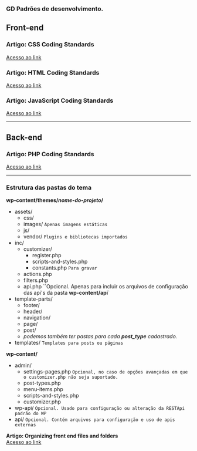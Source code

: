 ### GD Padrões de desenvolvimento.

## Front-end

### Artigo: CSS Coding Standards
[Acesso ao link](https://developer.wordpress.org/coding-standards/wordpress-coding-standards/css/)

### Artigo: HTML Coding Standards
[Acesso ao link](https://developer.wordpress.org/coding-standards/wordpress-coding-standards/css/)

### Artigo: JavaScript Coding Standards
[Acesso ao link](https://developer.wordpress.org/coding-standards/wordpress-coding-standards/javascript/)

---

## Back-end

### Artigo: PHP Coding Standards
[Acesso ao link](https://developer.wordpress.org/coding-standards/wordpress-coding-standards/php/)

---

### Estrutura das pastas do tema

**wp-content/themes/*nome-do-projeto*/**
- assets/
  - css/
  - images/ `Apenas imagens estáticas`
  - js/
  - vendor/ `Plugins e bibliotecas importados`
- inc/
  - customizer/
    - register.php
    - scripts-and-styles.php
    - constants.php `Para gravar`
  - actions.php
  - filters.php
  - api.php ``Opcional. Apenas para incluir os arquivos de configuração das api's da pasta **wp-content/api**`
- template-parts/
  - footer/
  - header/
  - navigation/
  - page/
  - post/
  - *podemos também ter pastas para cada **post_type** cadastrado.*
- templates/ `Templates para posts ou páginas`
  
**wp-content/**
- admin/
  - settings-pages.php `Opcional, no caso de opções avançadas em que o customizer.php não seja suportado.`
  - post-types.php
  - menu-items.php
  - scripts-and-styles.php
  - customizer.php 
- wp-api/ `Opcional. Usado para configuração ou alteração da RESTApi padrão do WP`
- api/ `Opcional. Contém arquivos para configuração e uso de apis externas` 
    
**Artigo: Organizing front end files and folders**<br>
[Acesso ao link](https://developer.wordpress.org/themes/basics/organizing-theme-files/)
